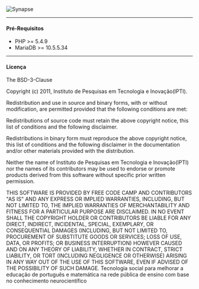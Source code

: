 ![Synapse](http://www.ipti.org.br/wp-content/uploads/2013/09/banner-synapse02.jpg)
***
#### Pré-Requisitos
* PHP >= 5.4.9
* MariaDB >= 10.5.5.34

***
#### Licença
The BSD-3-Clause

Copyright (c) 2011, Instituto de Pesquisas em Tecnologia e Inovação(IPTI).

Redistribution and use in source and binary forms, with or without modification, are permitted provided that the following conditions are met:

Redistributions of source code must retain the above copyright notice, this list of conditions and the following disclaimer.

Redistributions in binary form must reproduce the above copyright notice, this list of conditions and the following disclaimer in the documentation and/or other materials provided with the distribution.

Neither the name of Instituto de Pesquisas em Tecnologia e Inovação(IPTI) nor the names of its contributors may be used to endorse or promote products derived from this software without specific prior written permission.

THIS SOFTWARE IS PROVIDED BY FREE CODE CAMP AND CONTRIBUTORS "AS IS" AND ANY EXPRESS OR IMPLIED WARRANTIES, INCLUDING, BUT NOT LIMITED TO, THE IMPLIED WARRANTIES OF MERCHANTABILITY AND FITNESS FOR A PARTICULAR PURPOSE ARE DISCLAIMED. IN NO EVENT SHALL THE COPYRIGHT HOLDER OR CONTRIBUTORS BE LIABLE FOR ANY DIRECT, INDIRECT, INCIDENTAL, SPECIAL, EXEMPLARY, OR CONSEQUENTIAL DAMAGES (INCLUDING, BUT NOT LIMITED TO, PROCUREMENT OF SUBSTITUTE GOODS OR SERVICES; LOSS OF USE, DATA, OR PROFITS; OR BUSINESS INTERRUPTION) HOWEVER CAUSED AND ON ANY THEORY OF LIABILITY, WHETHER IN CONTRACT, STRICT LIABILITY, OR TORT (INCLUDING NEGLIGENCE OR OTHERWISE) ARISING IN ANY WAY OUT OF THE USE OF THIS SOFTWARE, EVEN IF ADVISED OF THE POSSIBILITY OF SUCH DAMAGE.
Tecnologia social para melhorar a educação de português e matemática na rede pública de ensino com base no conhecimento neurocientífico
